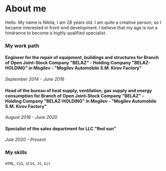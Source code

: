 # About me

Hello. My name is Nikita, I am 28 years old. I am quite a creative person, so I became interested in front-end development. I believe that my age is not a hindrance to become a highly qualified specialist.

### My work path

#### Engineer for the repair of equipment, buildings and structures for Branch of Open Joint-Stock Company "BELAZ" - Holding Company "BELAZ-HOLDING" in Mogilev -  "Mogilev Automobile S.M. Kirov Factory"
*September 2014 - June 2016*

#### Head of the bureau of heat supply, ventilation, gas supply and energy consumption for Branch of Open Joint-Stock Company "BELAZ" - Holding Company "BELAZ-HOLDING" in Mogilev -  "Mogilev Automobile S.M. Kirov Factory"
*August 2016 - June 2020*

#### Specialist of the sales department for LLC "Red sun"
*Jule 2020 - Present*

### My skills

`HTML`, `CSS`, `SCSS`, `JS`, `Git`